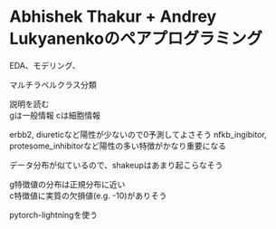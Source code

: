 # Abhishek Thakur + Andrey Lukyanenkoのペアプログラミング
EDA、モデリング、

マルチラベルクラス分類

説明を読む  
gは一般情報 cは細胞情報 

erbb2, diureticなど陽性が少ないので0予測してよさそう
nfkb_ingibitor, protesome_inhibitorなど陽性の多い特徴がかなり重要になる

データ分布が似ているので、shakeupはあまり起こらなそう

g特徴値の分布は正規分布に近い  
c特徴値に実質の欠損値(e.g. -10)がありそう  

pytorch-lightningを使う

